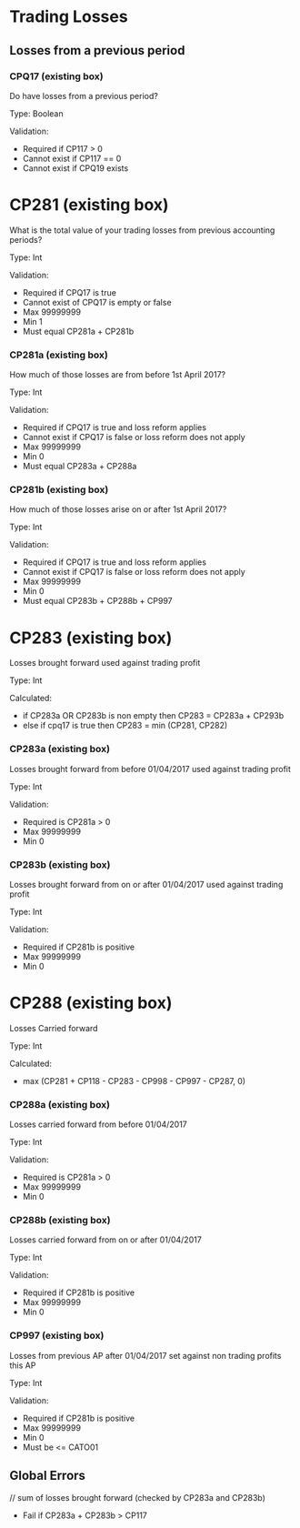 # Trading Losses

## Losses from a previous period

### CPQ17 (existing box)
Do have losses from a previous period?

Type: Boolean

Validation:
* Required if CP117 > 0
* Cannot exist if CP117 == 0
* Cannot exist if CPQ19 exists

# CP281 (existing box) 
What is the total value of your trading losses from previous accounting periods?

Type: Int

Validation:
* Required if CPQ17 is true
* Cannot exist of CPQ17 is empty or false
* Max 99999999
* Min 1
* Must equal CP281a + CP281b 

### CP281a (existing box) 
How much of those losses are from before 1st April 2017?

Type: Int

Validation: 
* Required if CPQ17 is true and loss reform applies
* Cannot exist if CPQ17 is false or loss reform does not apply
* Max 99999999
* Min 0
* Must equal CP283a + CP288a

### CP281b (existing box) 
How much of those losses arise on or after 1st April 2017?

Type: Int

Validation: 
* Required if CPQ17 is true and loss reform applies
* Cannot exist if CPQ17 is false or loss reform does not apply
* Max 99999999
* Min 0
* Must equal CP283b + CP288b + CP997

# CP283 (existing box) 
Losses brought forward used against trading profit

Type: Int

Calculated:
* if CP283a OR CP283b is non empty then CP283 = CP283a + CP293b 
* else if cpq17 is true then CP283 = min (CP281, CP282)

### CP283a (existing box) 
Losses brought forward from before 01/04/2017 used against trading profit

Type: Int

Validation:
* Required is CP281a > 0
* Max 99999999
* Min 0

### CP283b (existing box) 
Losses brought forward from on or after 01/04/2017 used against trading profit

Type: Int

Validation: 
* Required if CP281b is positive
* Max 99999999
* Min 0

# CP288 (existing box) 
Losses Carried forward

Type: Int

Calculated:
* max (CP281 + CP118 - CP283 - CP998 - CP997 - CP287, 0)

### CP288a (existing box) 
Losses carried forward from before 01/04/2017

Type: Int

Validation:
* Required is CP281a > 0
* Max 99999999
* Min 0

### CP288b (existing box) 
Losses carried forward from on or after 01/04/2017

Type: Int

Validation: 
* Required if CP281b is positive
* Max 99999999
* Min 0


### CP997 (existing box) 
Losses from previous AP after 01/04/2017 set against non trading profits this AP

Type: Int

Validation: 
* Required if CP281b is positive
* Max 99999999
* Min 0
* Must be <= CATO01

## Global Errors
// sum of losses brought forward (checked by CP283a and CP283b)
* Fail if CP283a + CP283b > CP117
